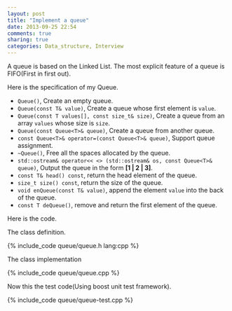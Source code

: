 ```yaml
---
layout: post
title: "Implement a queue"
date: 2013-09-25 22:54
comments: true
sharing: true
categories: Data_structure, Interview
---
```


A queue is based on the Linked List. The most explicit feature of a queue
is FIFO(First in first out).

Here is the specification of my Queue.

* ``Queue()``, Create an empty queue.
* ``Queue(const T& value)``, Create a queue whose first element is
``value``.
* ``Queue(const T values[], const size_t& size)``, Create a queue from an
array ``values`` whose size is ``size``.
* ``Queue(const Queue<T>& queue)``, Create a queue from another queue.
* ``const Queue<T>& operator=(const Queue<T>& queue)``, Support queue
assignment.
* ``~Queue()``, Free all the spaces allocated by the queue.
* ``std::ostream& operator<< <> (std::ostream& os, const Queue<T>& queue)``,
Output the queue in the form **[1 | 2 | 3]**.
* ``const T& head() const``, return the head element of the queue.
* ``size_t size() const``, return the size of the queue.
* ``void enQueue(const T& value)``, append the element ``value`` into the
back of the queue.
* ``const T deQueue()``, remove and return the first element of the queue.

Here is the code.

The class definition.

{% include_code queue/queue.h lang:cpp %}

The class implementation

{% include_code queue/queue.cpp %}

Now this the test code(Using boost unit test framework).

{% include_code queue/queue-test.cpp %}






